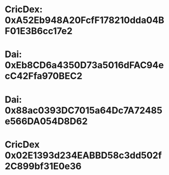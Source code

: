 <!-- Base Goerli Contract Addresses -->

# CricDex: 0xA52Eb948A20FcfF178210dda04BF01E3B6cc17e2

# Dai: 0xEb8CD6a4350D73a5016dFAC94ecC42Ffa970BEC2

<!-- Scroll Sepolia Contract Addresses -->

# Dai: 0x88ac0393DC7015a64Dc7A72485e566DA054D8D62

# CricDex 0x02E1393d234EABBD58c3dd502f2C899bf31E0e36
